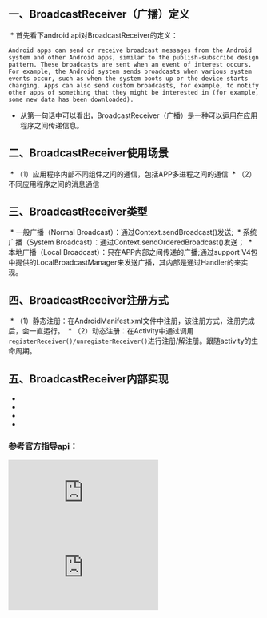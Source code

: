 ## 一、BroadcastReceiver（广播）定义
  * 首先看下android api对BroadcastReceiver的定义：
  ```
  Android apps can send or receive broadcast messages from the Android system and other Android apps, similar to the publish-subscribe design pattern. These broadcasts are sent when an event of interest occurs. For example, the Android system sends broadcasts when various system events occur, such as when the system boots up or the device starts charging. Apps can also send custom broadcasts, for example, to notify other apps of something that they might be interested in (for example, some new data has been downloaded).
  ```
  * 从第一句话中可以看出，BroadcastReceiver（广播）是一种可以运用在应用程序之间传递信息。
  
## 二、BroadcastReceiver使用场景
  * （1）应用程序内部不同组件之间的通信，包括APP多进程之间的通信
  * （2）不同应用程序之间的消息通信
  
## 三、BroadcastReceiver类型
  * 一般广播（Normal Broadcast）：通过Context.sendBroadcast()发送;
  * 系统广播（System Broadcast）：通过Context.sendOrderedBroadcast()发送；
  * 本地广播（Local Broadcast）：只在APP内部之间传递的广播;通过support V4包中提供的LocalBroadcastManager来发送广播，其内部是通过Handler的来实现。
  
## 四、BroadcastReceiver注册方式
  * （1）静态注册：在AndroidManifest.xml文件中注册，该注册方式，注册完成后，会一直运行。
  * （2）动态注册：在Activity中通过调用`registerReceiver()/unregisterReceiver()`进行注册/解注册。跟随activity的生命周期。

## 五、BroadcastReceiver内部实现
  * 
  * 
  * 
  * 

### 参考官方指导api：
![BroadcastReceiver类讲解](https://developer.android.com/reference/android/content/BroadcastReceiver.html)
![Broadcasts开发指南介绍](https://developer.android.com/guide/components/broadcasts.html)
